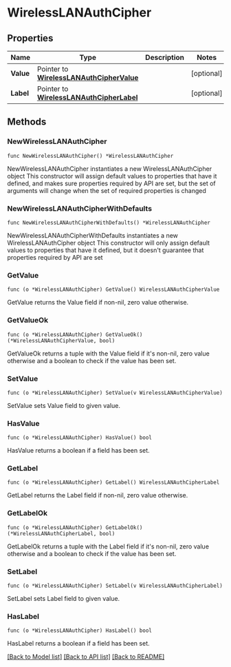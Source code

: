 # WirelessLANAuthCipher

## Properties

Name | Type | Description | Notes
------------ | ------------- | ------------- | -------------
**Value** | Pointer to [**WirelessLANAuthCipherValue**](WirelessLANAuthCipherValue.md) |  | [optional] 
**Label** | Pointer to [**WirelessLANAuthCipherLabel**](WirelessLANAuthCipherLabel.md) |  | [optional] 

## Methods

### NewWirelessLANAuthCipher

`func NewWirelessLANAuthCipher() *WirelessLANAuthCipher`

NewWirelessLANAuthCipher instantiates a new WirelessLANAuthCipher object
This constructor will assign default values to properties that have it defined,
and makes sure properties required by API are set, but the set of arguments
will change when the set of required properties is changed

### NewWirelessLANAuthCipherWithDefaults

`func NewWirelessLANAuthCipherWithDefaults() *WirelessLANAuthCipher`

NewWirelessLANAuthCipherWithDefaults instantiates a new WirelessLANAuthCipher object
This constructor will only assign default values to properties that have it defined,
but it doesn't guarantee that properties required by API are set

### GetValue

`func (o *WirelessLANAuthCipher) GetValue() WirelessLANAuthCipherValue`

GetValue returns the Value field if non-nil, zero value otherwise.

### GetValueOk

`func (o *WirelessLANAuthCipher) GetValueOk() (*WirelessLANAuthCipherValue, bool)`

GetValueOk returns a tuple with the Value field if it's non-nil, zero value otherwise
and a boolean to check if the value has been set.

### SetValue

`func (o *WirelessLANAuthCipher) SetValue(v WirelessLANAuthCipherValue)`

SetValue sets Value field to given value.

### HasValue

`func (o *WirelessLANAuthCipher) HasValue() bool`

HasValue returns a boolean if a field has been set.

### GetLabel

`func (o *WirelessLANAuthCipher) GetLabel() WirelessLANAuthCipherLabel`

GetLabel returns the Label field if non-nil, zero value otherwise.

### GetLabelOk

`func (o *WirelessLANAuthCipher) GetLabelOk() (*WirelessLANAuthCipherLabel, bool)`

GetLabelOk returns a tuple with the Label field if it's non-nil, zero value otherwise
and a boolean to check if the value has been set.

### SetLabel

`func (o *WirelessLANAuthCipher) SetLabel(v WirelessLANAuthCipherLabel)`

SetLabel sets Label field to given value.

### HasLabel

`func (o *WirelessLANAuthCipher) HasLabel() bool`

HasLabel returns a boolean if a field has been set.


[[Back to Model list]](../README.md#documentation-for-models) [[Back to API list]](../README.md#documentation-for-api-endpoints) [[Back to README]](../README.md)


